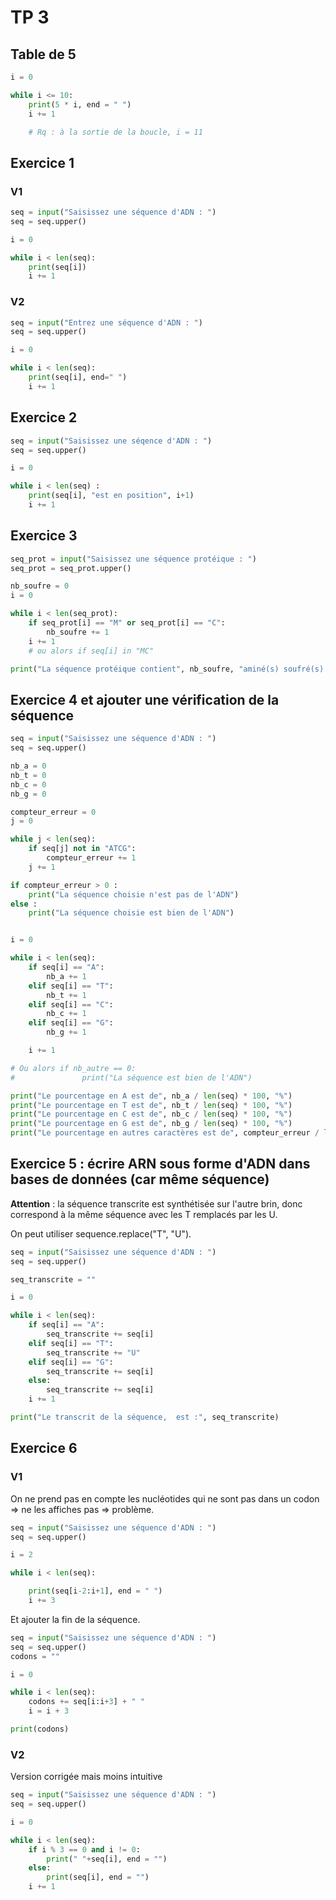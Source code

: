 # TP 3

## Table de 5

```python
i = 0

while i <= 10:
    print(5 * i, end = " ")
    i += 1

    # Rq : à la sortie de la boucle, i = 11
```

## Exercice 1

### V1

```python
seq = input("Saisissez une séquence d'ADN : ")
seq = seq.upper()

i = 0

while i < len(seq):
    print(seq[i])
    i += 1
```

### V2

```python
seq = input("Entrez une séquence d'ADN : ")
seq = seq.upper()

i = 0

while i < len(seq):
    print(seq[i], end=" ")
    i += 1
```


## Exercice 2

```python
seq = input("Saisissez une séqence d'ADN : ")
seq = seq.upper()

i = 0

while i < len(seq) :
    print(seq[i], "est en position", i+1)
    i += 1
```

## Exercice 3
```python
seq_prot = input("Saisissez une séquence protéique : ")
seq_prot = seq_prot.upper()

nb_soufre = 0
i = 0

while i < len(seq_prot):
    if seq_prot[i] == "M" or seq_prot[i] == "C":
        nb_soufre += 1
    i += 1
    # ou alors if seq[i] in "MC"

print("La séquence protéique contient", nb_soufre, "aminé(s) soufré(s).")
```

## Exercice 4 et ajouter une vérification de la séquence

```python
seq = input("Saisissez une séquence d'ADN : ")
seq = seq.upper()

nb_a = 0
nb_t = 0
nb_c = 0
nb_g = 0

compteur_erreur = 0
j = 0

while j < len(seq):
    if seq[j] not in "ATCG":
        compteur_erreur += 1
    j += 1

if compteur_erreur > 0 :
    print("La séquence choisie n'est pas de l'ADN")
else :
    print("La séquence choisie est bien de l'ADN")


i = 0

while i < len(seq):
    if seq[i] == "A":
        nb_a += 1
    elif seq[i] == "T":
        nb_t += 1
    elif seq[i] == "C":
        nb_c += 1
    elif seq[i] == "G":
        nb_g += 1

    i += 1

# Ou alors if nb_autre == 0:
#               print("La séquence est bien de l'ADN") 

print("Le pourcentage en A est de", nb_a / len(seq) * 100, "%")
print("Le pourcentage en T est de", nb_t / len(seq) * 100, "%")
print("Le pourcentage en C est de", nb_c / len(seq) * 100, "%")
print("Le pourcentage en G est de", nb_g / len(seq) * 100, "%")
print("Le pourcentage en autres caractères est de", compteur_erreur / len(seq) * 100, "%")
```

## Exercice 5 : écrire ARN sous forme d'ADN dans bases de données (car même séquence)

**Attention** : la séquence transcrite est synthétisée sur l'autre brin, donc correspond à la même séquence avec les T remplacés par les U.

On peut utiliser sequence.replace("T", "U").

```python
seq = input("Saisissez une séquence d'ADN : ")
seq = seq.upper()

seq_transcrite = ""

i = 0

while i < len(seq):
    if seq[i] == "A":
        seq_transcrite += seq[i]
    elif seq[i] == "T":
        seq_transcrite += "U"
    elif seq[i] == "G":
        seq_transcrite += seq[i]
    else:
        seq_transcrite += seq[i]
    i += 1

print("Le transcrit de la séquence,  est :", seq_transcrite)
```

## Exercice 6

### V1 

On ne prend pas en compte les nucléotides qui ne sont pas dans un codon => ne les affiches pas => problème.

```python
seq = input("Saisissez une séquence d'ADN : ")
seq = seq.upper()

i = 2

while i < len(seq):

    print(seq[i-2:i+1], end = " ")
    i += 3
```

Et ajouter la fin de la séquence.

```python
seq = input("Saisissez une séquence d'ADN : ")
seq = seq.upper()
codons = ""

i = 0

while i < len(seq):
    codons += seq[i:i+3] + " "
    i = i + 3

print(codons)
```

### V2 

Version corrigée mais moins intuitive

```python
seq = input("Saisissez une séquence d'ADN : ")
seq = seq.upper()

i = 0

while i < len(seq):
    if i % 3 == 0 and i != 0:
        print(" "+seq[i], end = "")
    else:
        print(seq[i], end = "")
    i += 1
```
